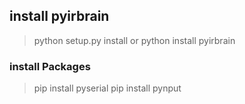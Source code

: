 ## install pyirbrain

> python setup.py install
> or
> python install pyirbrain

### install Packages

> pip install pyserial
> pip install pynput
